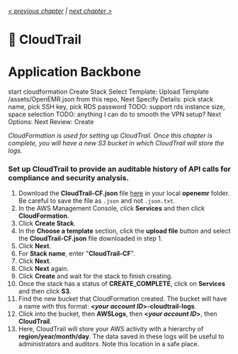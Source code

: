 _[< previous chapter](01-Geting-Started.md) | [next chapter >](03-VPN-Access.md)_

# 📝 CloudTrail

# Application Backbone

start cloudformation
Create Stack
Select Template: Upload Template /assets/OpenEMR.json from this repo, Next
Specify Details:
  pick stack name, pick SSH key, pick RDS password
  TODO: support rds instance size, space selection
  TODO: anything I can do to smooth the VPN setup?
  Next
Options: Next
Review: Create

_CloudFormation is used for setting up CloudTrail. Once this chapter is complete, you will have a new S3 bucket in which CloudTrail will store the logs._

### Set up CloudTrail to provide an auditable history of API calls for compliance and security analysis.

1. Download the **CloudTrail-CF.json** file [here](https://github.com/GoTeamEpsilon/OpenEMR-Cloud/tree/master/v1-Beta-AWS-Guide/assets/cf) in your local **openemr** folder. Be careful to save the file as `.json` and not `.json.txt`.
2. In the AWS Management Console, click **Services** and then click **CloudFormation**.
3. Click **Create Stack**.
4. In the **Choose a template** section, click the **upload file** button and select the **CloudTrail-CF.json** file downloaded in step 1.
5. Click **Next**.
6. For **Stack name**, enter "**CloudTrail-CF**".
7. Click **Next**.
8. Click **Next** again.
9. Click **Create** and wait for the stack to finish creating.
10. Once the stack has a status of **CREATE_COMPLETE**, click on **Services** and then click **S3**.
11. Find the new bucket that CloudFormation created. The bucket will have a name with this format: **\<_your account ID_\>-cloudtrail-logs**.
12. Click into the bucket, then **AWSLogs**, then **\<_your account ID_\>**, then **CloudTrail**.
13. Here, CloudTrail will store your AWS activity with a hierarchy of **region/year/month/day**. The data saved in these logs will be useful to administrators and auditors. Note this location in a safe place.
